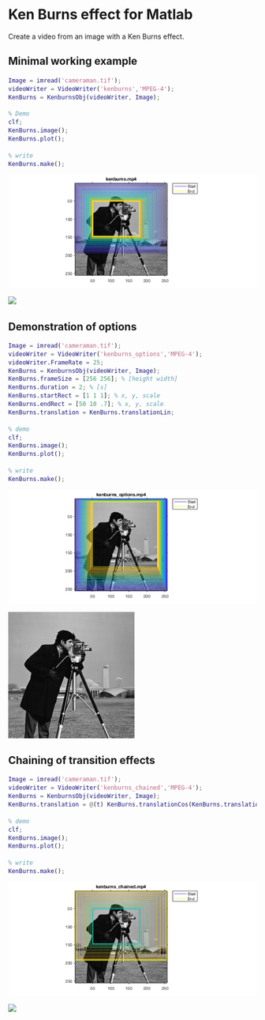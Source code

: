 # Ken Burns effect for Matlab
Create a video from an image with a Ken Burns effect.

## Minimal working example
```matlab
Image = imread('cameraman.tif');
videoWriter = VideoWriter('kenburns','MPEG-4');
KenBurns = KenburnsObj(videoWriter, Image);

% Demo
clf;
KenBurns.image();
KenBurns.plot();

% write
KenBurns.make();
```
    
![demo_KenburnsObj_01.png](readme/demo_KenburnsObj_01.png)

![](readme/kenburns.gif)


## Demonstration of options
```matlab
Image = imread('cameraman.tif');
videoWriter = VideoWriter('kenburns_options','MPEG-4');
videoWriter.FrameRate = 25;
KenBurns = KenburnsObj(videoWriter, Image);
KenBurns.frameSize = [256 256]; % [height width]
KenBurns.duration = 2; % [s]
KenBurns.startRect = [1 1 1]; % x, y, scale
KenBurns.endRect = [50 10 .7]; % x, y, scale
KenBurns.translation = KenBurns.translationLin;

% demo
clf;
KenBurns.image();
KenBurns.plot();

% write
KenBurns.make();
```
    
![demo_KenburnsObj_02.png](readme/demo_KenburnsObj_02.png)

![](readme/kenburns_options.gif)

## Chaining of transition effects
```matlab
Image = imread('cameraman.tif');
videoWriter = VideoWriter('kenburns_chained','MPEG-4');
KenBurns = KenburnsObj(videoWriter, Image);
KenBurns.translation = @(t) KenBurns.translationCos(KenBurns.translationBackForth(t));

% demo
clf;
KenBurns.image();
KenBurns.plot();

% write
KenBurns.make();
```
    
![demo_KenburnsObj_03.png](readme/demo_KenburnsObj_03.png)

![](readme/kenburns_chained.gif)